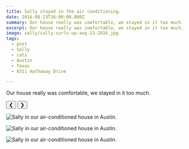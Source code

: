 ```yaml
---
title: Sally stayed in the air conditioning.
date: 2016-08-23T16:00:00.000Z
summary: Our house really was comfortable, we stayed in it too much.
excerpt: Our house really was comfortable, we stayed in it too much.
image: sally/sally-curls-up-aug-23-2016.jpg
tags:
  - post 
  - Sally
  - cats
  - Austin
  - Texas
  - 8311 Hathaway Drive

---
```


Our house really was comfortable, we stayed in it too much.

<div id="viewport">
    <button id="buttonPrevious">&#10094;</button>
    <button id="buttonNext">&#10095;</button>

![Sally in our air-conditioned house in Austin.](/static/img/sally/sally-curls-up-aug-23-2016.jpg "Sally in our air-conditioned house in Austin.")

![Sally in our air-conditioned house in Austin.](/static/img/sally/sally-on-mat-aug-23-2016.jpg "Sally in our air-conditioned house in Austin.")

![Sally in our air-conditioned house in Austin.](/static/img/sally/sally-in-windowsill-aug-23-2016.jpg "Sally in our air-conditioned house in Austin.")


</div>
<div id="caption"></div>